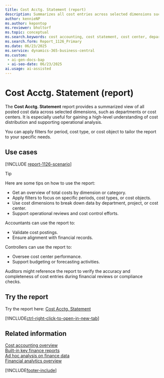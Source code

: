 ```yaml
---
title: Cost Acctg. Statement (report)
description: Summarizes all cost entries across selected dimensions such as departments or cost centers. Use filters for period, cost type, or cost object to refine the view and support operational analysis.
author: kennieNP
ms.author: kepontop
ms.reviewer: bholtorf
ms.topic: conceptual
ms.search.keywords: cost accounting, cost statement, cost center, department, operational analysis
ms.search.form: Report_1126_Primary
ms.date: 06/23/2025
ms.service: dynamics-365-business-central
ms.custom:
 - ai-gen-docs-bap
 - ai-seo-date: 06/23/2025
ai.usage: ai-assisted
---
```


# Cost Acctg. Statement (report)

The **Cost Acctg. Statement** report provides a summarized view of all posted cost data across selected dimensions, such as departments or cost centers. It is especially useful for gaining a high-level understanding of cost distribution and supporting operational analysis.

You can apply filters for period, cost type, or cost object to tailor the report to your specific needs.

## Use cases

[!INCLUDE [report-1126-scenario](../includes/report-1126-scenario-include.md)]  

> [!TIP]
> Here are some tips on how to use the report:
>
> * Get an overview of total costs by dimension or category.
> * Apply filters to focus on specific periods, cost types, or cost objects.
> * Use cost dimensions to break down data by department, project, or cost center.
> * Support operational reviews and cost control efforts.

Accountants can use the report to:

* Validate cost postings.
* Ensure alignment with financial records.

Controllers can use the report to:

* Oversee cost center performance.
* Support budgeting or forecasting activities.

Auditors might reference the report to verify the accuracy and completeness of cost entries during financial reviews or compliance checks.

## Try the report

Try the report here: [Cost Acctg. Statement](https://businesscentral.dynamics.com?report=1126)

[!INCLUDE[ctrl-right-click-to-open-in-new-tab](../includes/ctrl-right-click-to-open-in-new-tab.md)]

## Related information

[Cost accounting overview](../finance-manage-cost-accounting.md)  
[Built-in key finance reports](../finance-reports.md)  
[Ad hoc analysis on finance data](../ad-hoc-analysis-finance.md)  
[Financial analytics overview](../bi.md)  

[!INCLUDE[footer-include](../includes/footer-banner.md)]
